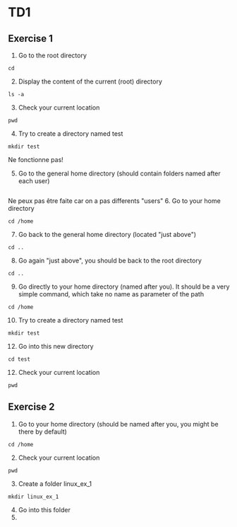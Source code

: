 # TD1

## Exercise 1

1.  Go to the root directory
```
cd 
```
2. Display the content of the current (root) directory
```
ls -a
```
3. Check your current location
```
pwd
```
4. Try to create a directory named test
```
mkdir test
```
Ne fonctionne pas!

5. Go to the general home directory (should contain folders named after
each user)
```

```
Ne peux pas être faite car on a pas differents "users"
6. Go to your home directory
```
cd /home
```
7. Go back to the general home directory (located "just above")
```
cd ..
```
8. Go again "just above", you should be back to the root directory
```
cd ..
```
9. Go directly to your home directory (named after you). It should be a
very simple command, which take no name as parameter of the path
```
cd /home
```
10. Try to create a directory named test
```
mkdir test
```
12. Go into this new directory
```
cd test
```
12. Check your current location
```
pwd
```

## Exercise 2

1. Go to your home directory (should be named after you, you might be
there by default)
```
cd /home
```
2. Check your current location
```
pwd
```
3. Create a folder linux_ex_1
```
mkdir linux_ex_1
```
4. Go into this folder
5. 
